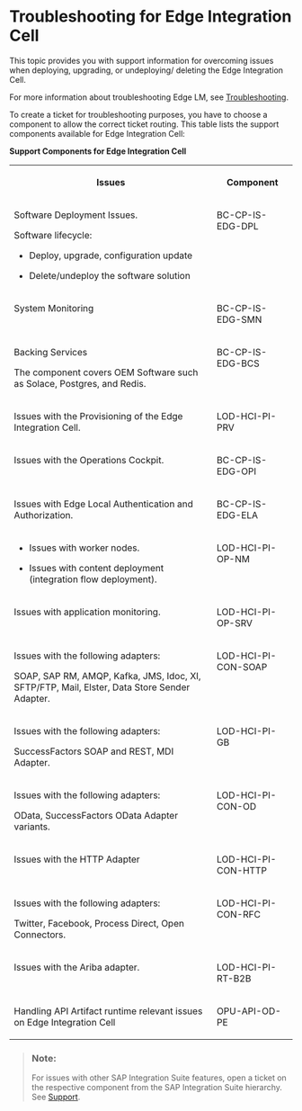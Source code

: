 <!-- loio816d9e4da9294eeb9b27616d6d5a85d9 -->

# Troubleshooting for Edge Integration Cell

This topic provides you with support information for overcoming issues when deploying, upgrading, or undeploying/ deleting the Edge Integration Cell.

For more information about troubleshooting Edge LM, see [Troubleshooting](https://help.sap.com/docs/EDGE_LIFECYCLE_MANAGEMENT/9d5719aae5aa4d479083253ba79c23f9/8496e7345e994a88b4a8d23cc6dc798a.html).

To create a ticket for troubleshooting purposes, you have to choose a component to allow the correct ticket routing. This table lists the support components available for Edge Integration Cell:

**Support Components for Edge Integration Cell**


<table>
<tr>
<th valign="top">

Issues

</th>
<th valign="top">

Component

</th>
</tr>
<tr>
<td valign="top">

Software Deployment Issues.

Software lifecycle:

-   Deploy, upgrade, configuration update

-   Delete/undeploy the software solution




</td>
<td valign="top">

BC-CP-IS-EDG-DPL

</td>
</tr>
<tr>
<td valign="top">

System Monitoring

</td>
<td valign="top">

BC-CP-IS-EDG-SMN

</td>
</tr>
<tr>
<td valign="top">

Backing Services

The component covers OEM Software such as Solace, Postgres, and Redis.

</td>
<td valign="top">

BC-CP-IS-EDG-BCS

</td>
</tr>
<tr>
<td valign="top">

Issues with the Provisioning of the Edge Integration Cell.

</td>
<td valign="top">

LOD-HCI-PI-PRV

</td>
</tr>
<tr>
<td valign="top">

Issues with the Operations Cockpit.

</td>
<td valign="top">

BC-CP-IS-EDG-OPI

</td>
</tr>
<tr>
<td valign="top">

Issues with Edge Local Authentication and Authorization.

</td>
<td valign="top">

BC-CP-IS-EDG-ELA

</td>
</tr>
<tr>
<td valign="top">

-   Issues with worker nodes.

-   Issues with content deployment \(integration flow deployment\).



</td>
<td valign="top">

LOD-HCI-PI-OP-NM

</td>
</tr>
<tr>
<td valign="top">

Issues with application monitoring.

</td>
<td valign="top">

LOD-HCI-PI-OP-SRV

</td>
</tr>
<tr>
<td valign="top">

Issues with the following adapters:

SOAP, SAP RM, AMQP, Kafka, JMS, Idoc, XI, SFTP/FTP, Mail, Elster, Data Store Sender Adapter.

</td>
<td valign="top">

LOD-HCI-PI-CON-SOAP

</td>
</tr>
<tr>
<td valign="top">

Issues with the following adapters:

SuccessFactors SOAP and REST, MDI Adapter.

</td>
<td valign="top">

LOD-HCI-PI-GB

</td>
</tr>
<tr>
<td valign="top">

Issues with the following adapters:

OData, SuccessFactors OData Adapter variants.

</td>
<td valign="top">

LOD-HCI-PI-CON-OD

</td>
</tr>
<tr>
<td valign="top">

Issues with the HTTP Adapter

</td>
<td valign="top">

LOD-HCI-PI-CON-HTTP

</td>
</tr>
<tr>
<td valign="top">

Issues with the following adapters:

Twitter, Facebook, Process Direct, Open Connectors.

</td>
<td valign="top">

LOD-HCI-PI-CON-RFC

</td>
</tr>
<tr>
<td valign="top">

Issues with the Ariba adapter.

</td>
<td valign="top">

LOD-HCI-PI-RT-B2B

</td>
</tr>
<tr>
<td valign="top">

Handling API Artifact runtime relevant issues on Edge Integration Cell 

</td>
<td valign="top">

OPU-API-OD-PE

</td>
</tr>
</table>

> ### Note:  
> For issues with other SAP Integration Suite features, open a ticket on the respective component from the SAP Integration Suite hierarchy. See [Support](https://help.sap.com/docs/SAP_INTEGRATION_SUITE/51ab953548be4459bfe8539ecaeee98d/6abc8746df294fe4ac5877e39683dee6.html?version=CLOUD).

